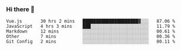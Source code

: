 ### Hi there 👋

<!--
**xin-code/Xin-code** is a ✨ _special_ ✨ repository because its `README.md` (this file) appears on your GitHub profile.

Here are some ideas to get you started:
<!--START_SECTION:waka-->
```text
Vue.js       30 hrs 2 mins   █████████████████████▓░░░   87.06 % 
JavaScript   4 hrs 3 mins    ███░░░░░░░░░░░░░░░░░░░░░░   11.79 % 
Markdown     12 mins         ░░░░░░░░░░░░░░░░░░░░░░░░░   00.61 % 
Other        7 mins          ░░░░░░░░░░░░░░░░░░░░░░░░░   00.36 % 
Git Config   2 mins          ░░░░░░░░░░░░░░░░░░░░░░░░░   00.11 % 
```
<!--END_SECTION:waka-->
